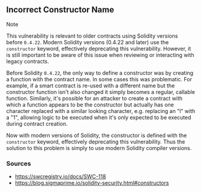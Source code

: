 ## Incorrect Constructor Name

> [!NOTE]  
> This vulnerability is relevant to older contracts using Solidity versions before `0.4.22`. Modern Solidity versions (0.4.22 and later) use the `constructor` keyword, effectively deprecating this vulnerability. However, it is still important to be aware of this issue when reviewing or interacting with legacy contracts.

Before Solidity `0.4.22`, the only way to define a constructor was by creating a function with the contract name. In some cases this was problematic. For example, if a smart contract is re-used with a different name but the constructor function isn't also changed it simply becomes a regular, callable function. Similarly, it's possible for an attacker to create a contract with which a function appears to be the constructor but actually has one character replaced with a similar looking character, e.g. replacing an "l" with a "1", allowing logic to be executed when it's only expected to be executed during contract creation.

Now with modern versions of Solidity, the constructor is defined with the `constructor` keyword, effectively deprecating this vulnerability. Thus the solution to this problem is simply to use modern Solidity compiler versions.

### Sources

- https://swcregistry.io/docs/SWC-118
- https://blog.sigmaprime.io/solidity-security.html#constructors